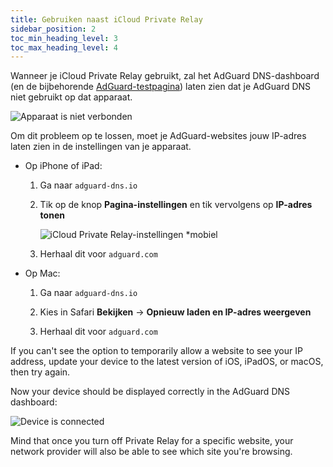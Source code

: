 ```yaml
---
title: Gebruiken naast iCloud Private Relay
sidebar_position: 2
toc_min_heading_level: 3
toc_max_heading_level: 4
---
```


Wanneer je iCloud Private Relay gebruikt, zal het AdGuard DNS-dashboard (en de bijbehorende [AdGuard-testpagina](https://adguard.com/test.html)) laten zien dat je AdGuard DNS niet gebruikt op dat apparaat.

![Apparaat is niet verbonden](https://cdn.adtidy.org/content/kb/dns/private/solving_problems/icloud_private_relay/device-not-connected.jpeg)

Om dit probleem op te lossen, moet je AdGuard-websites jouw IP-adres laten zien in de instellingen van je apparaat.

- Op iPhone of iPad:

    1. Ga naar `adguard-dns.io`

    1. Tik op de knop **Pagina-instellingen** en tik vervolgens op **IP-adres tonen**

        ![iCloud Private Relay-instellingen *mobiel](https://cdn.adtidy.org/content/kb/dns/private/solving_problems/icloud_private_relay/icloudpr.jpg)

    1. Herhaal dit voor `adguard.com`

- Op Mac:

    1. Ga naar `adguard-dns.io`

    1. Kies in Safari **Bekijken** → **Opnieuw laden en IP-adres weergeven**

    1. Herhaal dit voor `adguard.com`

If you can't see the option to temporarily allow a website to see your IP address, update your device to the latest version of iOS, iPadOS, or macOS, then try again.

Now your device should be displayed correctly in the AdGuard DNS dashboard:

![Device is connected](https://cdn.adtidy.org/content/kb/dns/private/solving_problems/icloud_private_relay/device-connected.jpeg)

Mind that once you turn off Private Relay for a specific website, your network provider will also be able to see which site you're browsing.
